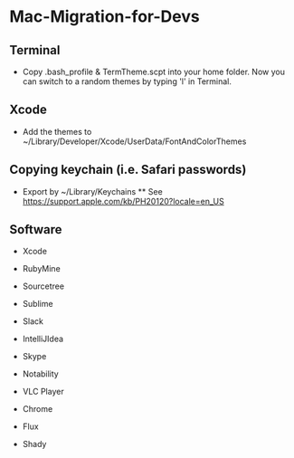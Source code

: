 # Mac-Migration-for-Devs

## Terminal
* Copy .bash_profile & TermTheme.scpt into your home folder. Now you can switch to a random themes by typing 'l' in Terminal.

## Xcode
* Add the themes to ~/Library/Developer/Xcode/UserData/FontAndColorThemes

## Copying keychain (i.e. Safari passwords)
* Export by ~/Library/Keychains
** See https://support.apple.com/kb/PH20120?locale=en_US

## Software
* Xcode
* RubyMine
* Sourcetree
* Sublime
* Slack
* IntelliJIdea

* Skype
* Notability
* VLC Player
* Chrome
* Flux
* Shady
